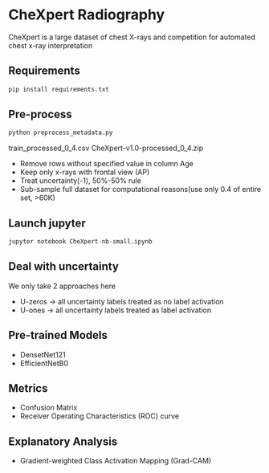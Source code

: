 # CheXpert Radiography
 CheXpert is a large dataset of chest X-rays and competition for automated chest x-ray interpretation


## Requirements

```python
pip install requirements.txt
```

## Pre-process
``` python 
python preprocess_metadata.py
```
train_processed_0_4.csv
CheXpert-v1.0-processed_0_4.zip


* Remove rows without specified value in column Age
* Keep only x-rays with frontal view (AP)
* Treat uncertainty(-1), 50%-50% rule
* Sub-sample full dataset for computational reasons(use only 0.4 of entire set, >60K)


## Launch jupyter
```python
jupyter notebook CheXpert-nb-small.ipynb
```
## Deal with uncertainty

We only take 2 approaches here

* U-zeros -> all uncertainty labels treated as no label activation
* U-ones -> all uncertainty labels treated as label activation

## Pre-trained Models

* DensetNet121
* EfficientNetB0

## Metrics

* Confusion Matrix
* Receiver Operating Characteristics (ROC) curve

## Explanatory Analysis

* Gradient-weighted Class Activation Mapping (Grad-CAM)


